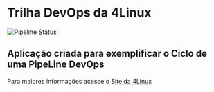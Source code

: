 # Trilha DevOps da 4Linux


![Pipeline Status](https://github.com/lipscheech/DevOpsLab-HelloWorld/actions/workflows/pipeline.yml/badge.svg) 


## Aplicação criada para exemplificar o Ciclo de uma PipeLine DevOps


Para maiores informações acesse o [Site da 4Linux](https://www.4linux.com.br/cursos/devops)
